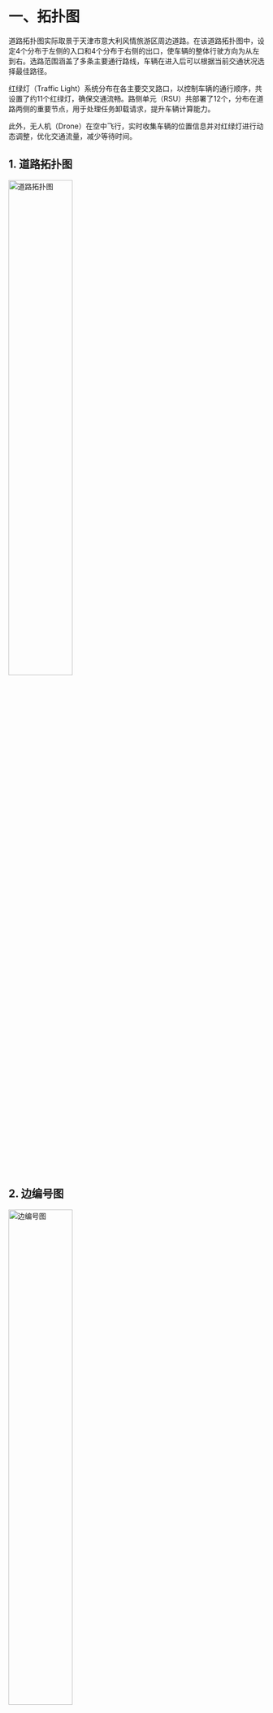 # 一、拓扑图
道路拓扑图实际取景于天津市意大利风情旅游区周边道路。在该道路拓扑图中，设定4个分布于左侧的入口和4个分布于右侧的出口，使车辆的整体行驶方向为从左到右。选路范围涵盖了多条主要通行路线，车辆在进入后可以根据当前交通状况选择最佳路径。

红绿灯（Traffic Light）系统分布在各主要交叉路口，以控制车辆的通行顺序，共设置了约11个红绿灯，确保交通流畅。路侧单元（RSU）共部署了12个，分布在道路两侧的重要节点，用于处理任务卸载请求，提升车辆计算能力。

此外，无人机（Drone）在空中飞行，实时收集车辆的位置信息并对红绿灯进行动态调整，优化交通流量，减少等待时间。
## 1. 道路拓扑图
<img src="./others/png图/道路拓扑图.png" alt="道路拓扑图" style="width: 50%; height: auto;" />

## 2. 边编号图

<img src="./others/png图/边编号图.png" alt="边编号图" style="width: 50%; height: auto;" />

## 3. 红绿灯编号图

<img src="./others/png图/红绿灯编号图.png" alt="红绿灯编号图" style="width: 50%; height: auto;" />

## 4. 路口编号图

<img src="./others/png图/路口编号图.png" alt="路口编号图" style="width: 50%; height: auto;" />

## 5. 无人机编号图

<img src="./others/png图/无人机编号图.png" alt="无人机编号图" style="width: 50%; height: auto;" />

## 5. RSU编号图

<img src="./others/png图/RSU编号图.png" alt="RSU编号图" style="width: 50%; height: auto;" />

## 6. 汇总叠加图

<img src="./others/png图/汇总叠加图.png" alt="汇总叠加图" style="width: 50%; height: auto;" />



# 二、排队时延、传输时延、计算时延

## 1. 排队时延  $T_q$

### 定义

排队时延描述了任务在边缘单元的服务队列中等待被处理的时间。对于车辆发出的任务请求，可能因边缘单元负载较高而需要等待。

### 公式

$$
T_q = \frac{\lambda \cdot E[S^2]}{2 \cdot (1 - \lambda \cdot E[S])}
$$

### 参数含义

- $ \lambda $：任务到达率，表示单位时间内到达边缘节点的任务数量，它反映了系统的输入负载强度。单位为任务/秒
- $E[S] $：任务的平均服务时间，即边缘单元处理单个任务的时间，其包括计算时延和其它开销时延。单位为秒/任务。
- $E[S^2]$：服务时间的二阶矩，用于描述服务时间的波动性。


## 2. 传输时延 $ T_ {\text{tra}} $

### 定义

传输时延是数据从车辆传输到边缘节点的时间，包含信道传播、网络争用和数据传输。

### 公式

$$
T_{\text{tra}} = T_{\text{pro}} + T_{\text{contention}} + T_{\text{transmission}}
$$

- **信道传播时延**：
  $$
  T_{\text{pro}} = \frac{d}{v}
  $$
- **网络争用时延**：
  $$
  T_{\text{contention}} = E[N] \cdot T_{\text{slot}}
  $$
  
  其中：
  $$
  T_{\text{slot}} = P_{\text{idle}} \cdot T_{\text{idle}} + P_c \cdot T_{\text{collision}} + P_s \cdot T_{\text{success}}
  $$
- **数据传输时延**：
  $$
  T_{\text{transmission}} = \frac{L}{C}
  $$

### 参数含义

1. **信道传播时延 $ T_{\text{pro}} $**：
   
   - $d $：车辆到边缘节点的物理距离，单位为米。
   - $ v $：信号传播速度，单位为米/秒。
2. **网络争用时延 $ T_{\text{contention}} $**：
   
   - $E[N] $：平均争用次数。
   - $P_{\text{idle}}, P_c, P_s $：空闲、冲突、成功传输的概率。
   - $ T_{\text{idle}}, T_{\text{collision}}, T_{\text{success}} $：空闲、冲突、成功传输时隙的时长（单位：秒）。
3. **数据传输时延 $ T_{\text{transmission}} $**：
   
   - $ L $：数据包的大小，单位为比特。
   - $ C $：信道容量，单位为比特/秒。

## 3. 计算时延 $ T_ {\text{cal}} $

### 定义

计算时延是任务在边缘节点被处理所需的时间，与任务复杂度和计算资源相关。

### 公式

$$
T_{\text{cal}} = \frac{k \cdot L}{i \cdot \mu_t}
$$


### 参数含义

1. **任务复杂度 $ k \cdot c $**：
   
   - $k $：计算复杂度因子，表示每比特数据需要执行的计算量（单位：FLOPs/比特）。k 的值取决于任务类型和算法。
   - $ L$：数据包大小，单位为比特。
2. **计算资源分配**：
   
   - $ i $：分配的计算资源单元数量（如 CPU 核数）。
   - $\mu_t $：每个计算资源单元的计算能力，单位为 FLOPs/秒。

## 4. 完整通信总时延

完整的通信总时延为：

$$
T_{\text{total}} = T_{\text{tra}} + T_q + T_{\text{cal}} 
$$




# 三、性能指标

## 1. 任务卸载平均处理延时

**计算公式**:

$$
T_{avg} = \frac{1}{N} \sum_{i=1}^{N} T_i
$$

**参数**:

* \( T_i \): 第 \( i \) 个任务的处理延时
* \( N \): 任务总数

## 2. RSU总车辆服务数量

**计算公式**:

$$
S_{RSU} = \sum_{j=1}^{M} C_j
$$

**参数**:

* \( C_j \): 第 \( j \) 个 RSU 服务的车辆数量
* \( M \): RSU 总数

## 3. RSU边缘计算吞吐量

**计算公式**:

$$
H = \frac{\sum_{k=1}^{P} D_k}{T}
$$

**参数**:

* \( D_k \): 第 \( k \) 个任务的计算数据量
* \( P \): 总任务数
* \( T \): 总处理时间

## 4. 车辆在红绿灯处的平均等待时间

**计算公式**:

$$
W_{avg} = \frac{1}{Q} \sum_{l=1}^{Q} W_l
$$

**参数**:

* \( W_l \): 第 \( l \) 辆车的等待时间
* \( Q \): 红绿灯前的总车辆数量

## 5. 交通流量

**计算公式**:

$$
F = \frac{N_{v}}{T_{interval}}
$$

**参数**:

* \( N_{v} \): 在特定时间段内通过的车辆数量
* \( T_{interval} \): 该时间段的持续时间（单位：小时）

# 四、json字段说明

### Car.json
**字段说明**：
- `id`: 车辆的唯一标识符。
- `offload_probability`: 任务卸载的概率，表示车辆有多大可能将计算任务卸载到路边单元（RSU）。
- `latency_requirement`: 车辆对任务处理的时延要求，以秒为单位。
- `position`: 车辆的当前位置，表示为坐标列表 `[x, y]`。
- `speed`: 车辆的行驶速度，以 km/h 为单位。
- `entry_node`: 车辆进入道路网络的节点。
- `exit_node`: 车辆从道路网络出去的节点。
- `edge_id`: 车辆当前所在道路段的 ID。

### Drone.json
**字段说明**：
- `id`: 无人机的唯一标识符。
- `position`: 无人机的当前位置，表示为坐标列表 `[x, y, z]`，其中 `z` 为高度。
- `computation_capacity`: 无人机的计算能力，以某单位表示。
- `concurrency_capacity`: 无人机同时处理任务的能力，表示它可以同时执行的任务数。

### Node.json
**字段说明**：
- `id`: 节点的唯一标识符。
- `position`: 节点的位置，表示为坐标列表 `[x, y]`。
- `node_type`: 节点类型，数字表示，如1、2、3等，具体类型需要根据系统设计确定。
- `traffic_light_node`: 是否有交通灯控制的节点，数字标识（例如0为无交通灯，1为有）。
- `rsu_ids`: 与此节点关联的 RSU（路边单元）的 ID 列表。
- `drone_ids`: 与此节点关联的无人机的 ID 列表。

### Road.json
**字段说明**：
- `id`: 道路段的唯一标识符。
- `node1`: 道路起点的节点 ID。
- `node2`: 道路终点的节点 ID。
- `length`: 道路长度，单位为米。

### Traffic_light.json
**字段说明**：
- `id`: 交通灯的唯一标识符。
- `current_state`: 交通灯的当前状态，数字表示（如1为绿灯，2为红灯等）。
- `remaining_time`: 交通灯当前状态剩余时间，单位为秒。
- `durations`: 交通灯每个状态的持续时间列表，以秒为单位。

### RSU.json
**字段说明**：
- `id`: 路边单元（RSU）的唯一标识符。
- `computation_capacity`: RSU的计算能力，以某单位表示。
- `concurrency_capacity`: RSU可以同时处理的任务数量。


# 五、强化学习

以下是针对车辆任务卸载到路侧单元（RSU）问题的POMDP建模，目标是通过强化学习优化任务分配策略，最小化任务处理延时。

---

# **1. 部分可观察马尔可夫决策过程（POMDP）建模**

#### **1.1 状态空间 (State,**  **$S_t$**​ **)**

全局状态包括车辆与RSU的任务和网络信息。状态定义为：

$$
S_t = \{\sum_{i=1}^MV_{i,t}, \sum_{j=1}^NR_{j,t}, \sum_{i=1}^M\sum_{j=1}^NNet_{(i,j),t}\}
$$

* $V_{i,t} = \{D_{i,t}, \tau_{i,t}, p_{i,t}\}$，$V_{i,t}$ 是车辆 $i$ 在时间 $t$ 的状态向量，包含以下信息：

  * $D_{i,t}$：车辆 $i$ 当前时间槽生成的任务数据大小（单位：KB）。
  * $\tau_{i,t}$：车辆 $i$ 的任务延迟需求（单位：ms）。
  * $p_{i,t}$：车辆 $i$ 的计算能力（单位：CPU MHz）。
* $R_{j,t} = \{C_{j,t}, Q_{j,t}\}$，$R_{j,t}$ 是 RSU $j$ 在时间 $t$ 的状态向量，包含以下信息：

  * $C_{j,t}$：RSU $j$ 的当前计算资源（单位：CPU MHz）。
  * $Q_{j,t}$：RSU $j$ 的任务队列长度（单位：任务数）。
* $Net_{(i,j),t} = \{B_{(i,j),t}, S_{(i,j),t}\}$，$Net_{(i,j),t}$是车辆 $i$ 与 RSU $j$ 的网络状态，包含以下信息：

  * $B_{(i,j),t}$：车辆 $i$ 与 RSU $j$ 的通信带宽（单位：MHz）。
  * $S_{(i,j),t}$：车辆 $i$ 与 RSU $j$ 的信道质量（单位：信噪比，dB）。

---

#### **1.2 观测空间 (Observation,**  **$O_t$**​ **)**

由于部分可观察，车辆只能观测到自身信息及服务范围内RSU的部分状态。观测定义为：

$$
O_{t}=\{V_{t},\{R_{k,t},Net_{k,t}\}\mid 
 k\in\mathcal{K}\}
$$

其中：

* **$\mathcal{K}$**：车辆服务范围内的 RSU 集合。

---

#### **1.3 动作空间 (Action,**  **$a_t$**​ **)**

动作是任务分配策略，定义为任务分配比例向量：

$$
a_t = [w_1, w_2, \dots, w_K] ， 
 k\in\mathcal{K}
$$

* $w_k \in [0, 1]$：表示任务分配给服务范围内RSU $k$ 的比例。
* 满足约束：$\sum_{k=1}^K w_k = 1$

---

#### **1.4 奖励函数 (Reward,**  **$R_t$**​ **)**

奖励函数用于量化动作的好坏，目标是最小化任务总延时。奖励函数通过以下两个主要部分来表示：

$$
R(T_{total},E)=\alpha\cdot R_{T}(T_{total})+\beta\cdot R_{E}(E)
$$

其中$\alpha$ 和 $\beta$ 分别代表延时和能耗在奖励函数中的权重，满足 $\alpha + \beta = 1$。

* ###### 延时奖励 $R_T(T_{\text{total}})$：

  根据总延时 $T_{\text{total}}$ 相对于阈值进行分段：

  $$
  R_T(T_{\text{total}}) =
  \begin{cases}
  1 & \text{若 } T_{\text{total}} \leq T_{\text{ideal}} \\
  \frac{T_{\text{acpt}} - T_{\text{total}}}{T_{\text{acpt}} - T_{\text{ideal}}} & \text{若 } T_{\text{ideal}} < T_{\text{total}} \leq T_{\text{acpt}} \\
  0 & \text{若 } T_{\text{total}} > T_{\text{acpt}}
  \end{cases}
  $$

  其中：

  * $T_{\text{total}}$：为排队时延$T_{\text{tra}}$、传输时延$T_q$、计算时延$T_{\text{cal}}$的总和。即$T_{\text{total}} = T_{\text{tra}} + T_q +T_{\text{cal}}$
  * $T_{\text{ideal}}$：系统期望达到的最佳延时。
  * $T_{\text{acpt}}$：任务卸载过程仍可接受的最大延时。
* ###### 能耗奖励 $R_E(E)$

  根据能耗 $E$ 是否超过阈值进行分段：

  $$
  R_E(E) =
  \begin{cases}
  1 & \text{若 } E \leq E_{\text{max}} \\
  \frac{E_{\text{max}}}{E} & \text{若 } E > E_{\text{max}}
  \end{cases}
  $$

  其中：

  * $E$：任务卸载过程中的能量消耗。
  * $E_{\text{max}}$：允许的最大能耗

最终将综合奖励函数 $R(T_{\text{total}}, E)$展开得到如下分段函数：

$$
R(T_{\text{total}}, E) =
\begin{cases}
\alpha \cdot 1 + \beta \cdot 1 & \text{若 } T_{\text{total}} \leq T_{\text{ideal}} \text{ 且 } E \leq E_{\text{max}} \\
\alpha \cdot \frac{T_{\text{acpt}} - T_{\text{total}}}{T_{\text{acpt}} - T_{\text{ideal}}} + \beta \cdot 1 & \text{若 } T_{\text{ideal}} < T_{\text{total}} \leq T_{\text{acpt}} \text{ 且 } E \leq E_{\text{max}} \\
\alpha \cdot 0 + \beta \cdot 1 & \text{若 } T_{\text{total}} > T_{\text{acpt}} \text{ 且 } E \leq E_{\text{max}} \\
\alpha \cdot 1 + \beta \cdot \frac{E_{\text{max}}}{E} & \text{若 } T_{\text{total}} \leq T_{\text{ideal}} \text{ 且 } E > E_{\text{max}} \\
\alpha \cdot \frac{T_{\text{acpt}} - T_{\text{total}}}{T_{\text{acpt}} - T_{\text{ideal}}} + \beta \cdot \frac{E_{\text{max}}}{E} & \text{若 } T_{\text{ideal}} < T_{\text{total}} \leq T_{\text{acpt}} \text{ 且 } E > E_{\text{max}} \\
\alpha \cdot 0 + \beta \cdot \frac{E_{\text{max}}}{E} & \text{若 } T_{\text{total}} > T_{\text{acpt}} \text{ 且 } E > E_{\text{max}}
\end{cases}
$$

---

#### **1.6 策略目标**

优化目标是最大化长期累积奖励，即：

$$
\max_{\pi} \mathbb{E}_\pi \left[\sum_{t=0}^\infty \gamma^t R_t\right]
$$

* $\pi$：任务分配策略，定义为在观测 $o_t$ 下选择动作 $a_t$ 的概率分布。

* $\gamma \in [0, 1]$：折扣因子，控制未来奖励的权重。

# **六、强化学习算法**

> 如果后面的看不上，在这挑一个看看有没有看得上的
>
> ### 推荐算法综述
>
> * **MADDPG**：适合需要连续动作空间和高度协作的任务卸载场景，能够通过集中训练提升智能体协调能力。
> * **QMIX**：适用于大规模智能体系统和离散动作空间，通过值函数的混合确保全局最优性。
> * **COMA**：通过反事实基准解决信用分配问题，适合需要精确策略协作的复杂任务卸载场景。
> * **MAPPO**：结合 PPO 的稳定性和多智能体扩展，适用于多样化任务卸载需求。
> * **GCRL**：利用图卷积网络建模智能体关系，适合智能体间关系复杂且动态变化的场景。
> * **Attention-based MARL**：通过注意力机制优化信息处理和协作，适合信息动态变化且智能体数量众多的环境。
> * **MF-MARL**：通过均值场近似提升大规模系统的处理能力，适合车联网中大量车辆的任务卸载。
> * **MASAC**：结合 SAC 的探索性和稳定性，适用于需要高探索性的任务卸载策略。
> * **CTDE Framework**：灵活适用于多种 MARL 算法，确保集中训练和分散执行的平衡。
> * **HMARL**：通过层次化策略处理复杂任务，适合多层次优化需求的车联网任务卸载。

### **1. HMARL的基本原理**

#### **1.1 层次化强化学习的概念**

层次化强化学习（Hierarchical Reinforcement Learning, HRL）是一种将复杂任务分解为多个层次子任务的方法。HRL通过引入高层次的策略（如宏观策略）和低层次的策略（如微观策略），使得智能体能够在不同的抽象层次上进行决策。这种方法不仅简化了学习过程，还提高了策略的可解释性和可复用性。

#### **1.2 多智能体系统中的层次化**

在多智能体系统中，每个智能体可能面临独立或协作的任务。HMARL在此基础上进一步引入层次结构，使得多个智能体能够在不同层次上协调和合作。通常，HMARL包括以下两个主要层次：

1. **高层策略（Manager/Meta-Controller）** ：负责规划和分配子任务，制定整体任务的宏观决策。
2. **低层策略（Worker/Controller）** ：执行具体的子任务，完成由高层策略分配的微观决策。

---

### 2 **. HMARL的实现步骤**

#### 2 **.1 任务分解**

首先，需要将任务卸载问题分解为多个层次的子任务：

* **高层任务**：任务分配与规划，决定每辆车的任务分配比例。
* **低层任务**：具体的任务执行，如数据传输、计算资源调度等。

#### 2 **.2 设计高层与低层智能体**

* **高层智能体**：

  * **输入**：全局或汇总的系统状态信息。
  * **输出**：任务分配比例向量 $[w_1, w_2, \dots, w_K]$。
  * **学习方法**：采用集中式强化学习方法，如集中式训练的策略梯度方法或基于值的学习方法。
* **低层智能体**：

  * **输入**：局部状态信息和高层分配的任务比例 $w_k$。
  * **输出**：具体的执行动作，如调整传输速率、执行本地计算等。
  * **学习方法**：采用分散式强化学习方法，独立学习自己的策略，或结合集中式训练方法共享部分信息。

#### 2 **.3 训练策略**

###### 2 **.3.1 集中式训练**

在训练阶段，高层智能体可以访问所有智能体的状态和动作信息，利用这些信息进行全局优化。这种方法有助于智能体学习到更协调和高效的策略。

###### 2 **.3.2 分散式执行**

在执行阶段，每个智能体仅基于自身的观测和接收到的任务指令进行决策。这种方法确保了系统的可扩展性和实时性，适应车联网中信息的局部性和动态性。

###### 2 **.4 协同与通信机制**

确保高层和低层智能体之间的有效通信：

* **高层到低层**：高层智能体将任务分配比例传递给各低层智能体。  
  ​$a_t^{high} = [w_1, w_2, \dots, w_K]$
* **低层到高层**：低层智能体将执行结果（如实际延时、能耗）反馈给高层智能体，用于策略的进一步优化。  
  ​$R_t^{low} = \alpha \cdot R_T(T_{\text{total}}) + \beta \cdot R_E(E)$

---

### 3 **. 数学模型**

在HMARL中，整个系统可以被建模为多个嵌套的POMDP（部分可观察马尔可夫决策过程），其中每个层次的智能体都有自己的状态、观测、动作和奖励函数。

#### 3 **.2.1 高层POMDP**

* **状态空间**：全局状态 $S_t^{high}$
* **观测空间**：全局观测 $O_t^{high}$
* **动作空间**：任务分配策略 $a_t^{high}$
* **奖励函数**：全局奖励 $R_t^{high}$

#### 3 **.2.2 低层POMDP**

* **状态空间**：局部状态 $S_t^{low}$
* **观测空间**：局部观测 $O_t^{low}$
* **动作空间**：具体执行动作 $a_t^{low}$
* **奖励函数**：局部奖励 $R_t^{low}$

### 3 **.3 任务卸载场景中的层次化设计**

为HMARL设计了如下层次结构：

#### 3 **.3.1 高层策略：任务分配与规划**

* **输入**：所有车辆和RSU的状态信息，如任务生成速率、RSU的负载、网络带宽等。

  $$
  S_t^{high} = \left\{ \sum_{i=1}^M V_{i,t}, \sum_{j=1}^N R_{j,t}, \sum_{i=1}^M \sum_{j=1}^N \text{Net}_{(i,j),t} \right\}
  $$
* **动作**：为每辆车分配任务卸载比例向量 $a_t^{high} = [w_1, w_2, \dots, w_K]$，其中 $w_k$ 表示任务分配给RSU $k$ 的比例。
* **奖励**：基于全局系统性能，即总延时和总能耗。

  $$
  R_t^{high} = \alpha \cdot R_T(T_{\text{total}}) + \beta \cdot R_E(E)
  $$

#### 3 **.3.2 低层策略：具体任务执行**

* **输入**：自身的局部状态 $S_t^{low}$ 和高层分配的任务比例 $w_k$。

  $$
  S_t^{low} = \{V_{t},\{R_{k,t},Net_{k,t}\}\mid 
   k\in\mathcal{K}\}
  $$
* **动作**：执行具体的传输和计算策略，如调整传输速率 $r_t$、选择传输路径 $p_t$ 等。
* **奖励**：基于自身执行效果，即实际延时和能耗。

  $$
  R_t^{low} = \alpha \cdot R_T(T_{\text{total}}) + \beta \cdot R_E(E)
  $$

---

### 4 **. HMARL的数学表达式与优化过程**

#### 4 **.1 高层策略的决策过程**

高层策略需要决定每辆车的任务分配比例 $a_t^{high}$，目标是最大化全局累积奖励。高层的优化目标可以表示为：

$$
\max_{\pi^{high}} \mathbb{E}_{\pi^{high}} \left[ \sum_{t=0}^\infty \gamma^t R_t^{high} \right]
$$

其中：

* $\pi^{high}$ 是高层策略。
* $\gamma \in [0,1]$ 是折扣因子。

#### 4 **.2 低层策略的决策过程**

低层策略根据高层分配的任务比例 $w_k$ 执行具体动作，目标是最大化局部累积奖励。低层的优化目标可以表示为：

$$
\max_{\pi^{low}} \mathbb{E}_{\pi^{low}} \left[ \sum_{t=0}^\infty \gamma^t R_t^{low} \right]
$$

其中：

* $\pi^{low}$ 是低层策略。
* $\gamma \in [0,1]$ 是折扣因子。

#### 4 **.3 协同优化**

高层和低层策略需要协同优化，以实现整体系统的最优性能。数学上，这可以通过联合优化高层和低层策略来实现：

$$
\max_{\pi^{high}, \pi^{low}} \mathbb{E}_{\pi^{high}, \pi^{low}} \left[ \sum_{t=0}^\infty \gamma^t (R_t^{high} + R_t^{low}) \right]
$$

